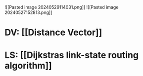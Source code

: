 ![[Pasted image 20240529114031.png]]
![[Pasted image 20240527152813.png]]
# DV: [[Distance Vector]]
# LS: [[Dijkstras link-state routing algorithm]] 